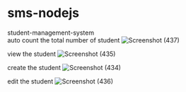 # sms-nodejs
student-management-system<br>
auto count the total number of student
![Screenshot (437)](https://github.com/Nishan-Pradhan06/sms-nodejs/assets/105001135/fbb20282-7409-45af-a4ff-4c93db06b8cd)

view the student
![Screenshot (435)](https://github.com/Nishan-Pradhan06/sms-nodejs/assets/105001135/ef08659f-8b8d-4087-b8fb-c35357e9556c)

create the student
![Screenshot (434)](https://github.com/Nishan-Pradhan06/sms-nodejs/assets/105001135/a03bc4f0-fb72-48a6-ba85-b245dfd705cc)

edit the student
![Screenshot (436)](https://github.com/Nishan-Pradhan06/sms-nodejs/assets/105001135/f1022370-f8b5-481d-8be3-c68a1ba6a6c4)




